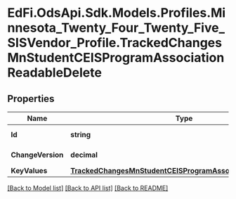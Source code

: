 # EdFi.OdsApi.Sdk.Models.Profiles.Minnesota_Twenty_Four_Twenty_Five_SISVendor_Profile.TrackedChangesMnStudentCEISProgramAssociationReadableDelete

## Properties

Name | Type | Description | Notes
------------ | ------------- | ------------- | -------------
**Id** | **string** | Resource identifier | [optional] 
**ChangeVersion** | **decimal** | Change version | [optional] 
**KeyValues** | [**TrackedChangesMnStudentCEISProgramAssociationReadableKey**](TrackedChangesMnStudentCEISProgramAssociationReadableKey.md) |  | [optional] 

[[Back to Model list]](../README.md#documentation-for-models) [[Back to API list]](../README.md#documentation-for-api-endpoints) [[Back to README]](../README.md)

